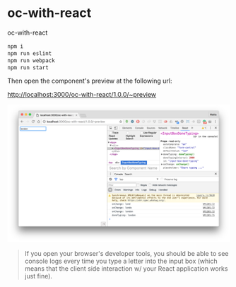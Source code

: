 # oc-with-react

oc-with-react

```
npm i
npm run eslint
npm run webpack
npm run start
```

Then open the component's preview at the following url:

[http://localhost:3000/oc-with-react/1.0.0/~preview](http://localhost:3000/oc-with-react/1.0.0/~preview)

![alt text](preview.png "preview")

> If you open your browser's developer tools, you should be able to see console logs every time you type a letter into the input box (which means that the client side interaction w/ your React application works just fine).
